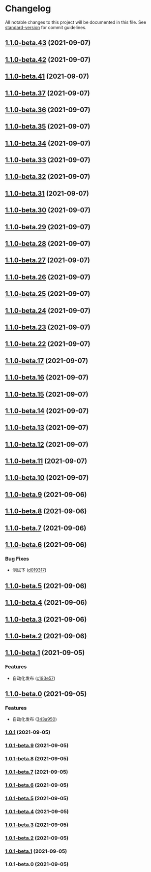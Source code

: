 # Changelog

All notable changes to this project will be documented in this file. See [standard-version](https://github.com/conventional-changelog/standard-version) for commit guidelines.

## [1.1.0-beta.43](https://github.com/crycime/sam_cli/compare/v1.1.0-beta.42...v1.1.0-beta.43) (2021-09-07)

## [1.1.0-beta.42](https://github.com/crycime/sam_cli/compare/v1.1.0-beta.41...v1.1.0-beta.42) (2021-09-07)

## [1.1.0-beta.41](https://github.com/crycime/sam_cli/compare/v1.1.0-beta.37...v1.1.0-beta.41) (2021-09-07)

## [1.1.0-beta.37](https://github.com/crycime/sam_cli/compare/v1.1.0-beta.36...v1.1.0-beta.37) (2021-09-07)

## [1.1.0-beta.36](https://github.com/crycime/sam_cli/compare/v1.1.0-beta.35...v1.1.0-beta.36) (2021-09-07)

## [1.1.0-beta.35](https://github.com/crycime/sam_cli/compare/v1.1.0-beta.34...v1.1.0-beta.35) (2021-09-07)

## [1.1.0-beta.34](https://github.com/crycime/sam_cli/compare/v1.1.0-beta.33...v1.1.0-beta.34) (2021-09-07)

## [1.1.0-beta.33](https://github.com/crycime/sam_cli/compare/v1.1.0-beta.32...v1.1.0-beta.33) (2021-09-07)

## [1.1.0-beta.32](https://github.com/crycime/sam_cli/compare/v1.1.0-beta.31...v1.1.0-beta.32) (2021-09-07)

## [1.1.0-beta.31](https://github.com/crycime/sam_cli/compare/v1.1.0-beta.30...v1.1.0-beta.31) (2021-09-07)

## [1.1.0-beta.30](https://github.com/crycime/sam_cli/compare/v1.1.0-beta.29...v1.1.0-beta.30) (2021-09-07)

## [1.1.0-beta.29](https://github.com/crycime/sam_cli/compare/v1.1.0-beta.28...v1.1.0-beta.29) (2021-09-07)

## [1.1.0-beta.28](https://github.com/crycime/sam_cli/compare/v1.1.0-beta.27...v1.1.0-beta.28) (2021-09-07)

## [1.1.0-beta.27](https://github.com/crycime/sam_cli/compare/v1.1.0-beta.26...v1.1.0-beta.27) (2021-09-07)

## [1.1.0-beta.26](https://github.com/crycime/sam_cli/compare/v1.1.0-beta.25...v1.1.0-beta.26) (2021-09-07)

## [1.1.0-beta.25](https://github.com/crycime/sam_cli/compare/v1.1.0-beta.10...v1.1.0-beta.25) (2021-09-07)

## [1.1.0-beta.24](https://github.com/crycime/sam_cli/compare/v1.1.0-beta.10...v1.1.0-beta.24) (2021-09-07)

## [1.1.0-beta.23](https://github.com/crycime/sam_cli/compare/v1.1.0-beta.10...v1.1.0-beta.23) (2021-09-07)

## [1.1.0-beta.22](https://github.com/crycime/sam_cli/compare/v1.1.0-beta.10...v1.1.0-beta.22) (2021-09-07)

## [1.1.0-beta.17](https://github.com/crycime/sam_cli/compare/v1.1.0-beta.10...v1.1.0-beta.17) (2021-09-07)

## [1.1.0-beta.16](https://github.com/crycime/sam_cli/compare/v1.1.0-beta.10...v1.1.0-beta.16) (2021-09-07)

## [1.1.0-beta.15](https://github.com/crycime/sam_cli/compare/v1.1.0-beta.10...v1.1.0-beta.15) (2021-09-07)

## [1.1.0-beta.14](https://github.com/crycime/sam_cli/compare/v1.1.0-beta.10...v1.1.0-beta.14) (2021-09-07)

## [1.1.0-beta.13](https://github.com/crycime/sam_cli/compare/v1.1.0-beta.10...v1.1.0-beta.13) (2021-09-07)

## [1.1.0-beta.12](https://github.com/crycime/sam_cli/compare/v1.1.0-beta.10...v1.1.0-beta.12) (2021-09-07)

## [1.1.0-beta.11](https://github.com/crycime/sam_cli/compare/v1.1.0-beta.10...v1.1.0-beta.11) (2021-09-07)

## [1.1.0-beta.10](https://github.com/crycime/sam_cli/compare/v1.1.0-beta.9...v1.1.0-beta.10) (2021-09-07)

## [1.1.0-beta.9](https://github.com/crycime/sam_cli/compare/v1.1.0-beta.8...v1.1.0-beta.9) (2021-09-06)

## [1.1.0-beta.8](https://github.com/crycime/sam_cli/compare/v1.1.0-beta.7...v1.1.0-beta.8) (2021-09-06)

## [1.1.0-beta.7](https://github.com/crycime/sam_cli/compare/v1.1.0-beta.6...v1.1.0-beta.7) (2021-09-06)

## [1.1.0-beta.6](https://github.com/crycime/sam_cli/compare/v1.1.0-beta.5...v1.1.0-beta.6) (2021-09-06)


### Bug Fixes

* 测试下 ([d019317](https://github.com/crycime/sam_cli/commit/d019317c52f8bb9ffb106256c3f7e12c180c9c23))

## [1.1.0-beta.5](https://github.com/crycime/sam_cli/compare/v1.1.0-beta.4...v1.1.0-beta.5) (2021-09-06)

## [1.1.0-beta.4](https://github.com/crycime/sam_cli/compare/v1.1.0-beta.3...v1.1.0-beta.4) (2021-09-06)

## [1.1.0-beta.3](https://github.com/crycime/sam_cli/compare/v1.1.0-beta.2...v1.1.0-beta.3) (2021-09-06)

## [1.1.0-beta.2](https://github.com/crycime/sam_cli/compare/v1.1.0-beta.1...v1.1.0-beta.2) (2021-09-06)

## [1.1.0-beta.1](https://github.com/crycime/sam_cli/compare/v1.1.0-beta.0...v1.1.0-beta.1) (2021-09-05)


### Features

* 自动化发布 ([c193e57](https://github.com/crycime/sam_cli/commit/c193e57f532024f7a1767f344f44aaea7a1c3274))

## [1.1.0-beta.0](https://github.com/crycime/sam_cli/compare/v1.0.1-beta.9...v1.1.0-beta.0) (2021-09-05)


### Features

* 自动化发布 ([343a950](https://github.com/crycime/sam_cli/commit/343a950a500a2c56b4d0ce51ff167bb97f1eccf3))

### [1.0.1](https://github.com/crycime/sam_cli/compare/v1.0.1-beta.9...v1.0.1) (2021-09-05)

### [1.0.1-beta.9](https://github.com/crycime/sam_cli/compare/v1.0.1-beta.8...v1.0.1-beta.9) (2021-09-05)

### [1.0.1-beta.8](https://github.com/crycime/sam_cli/compare/v1.0.1-beta.7...v1.0.1-beta.8) (2021-09-05)

### [1.0.1-beta.7](https://github.com/crycime/sam_cli/compare/v1.0.1-beta.6...v1.0.1-beta.7) (2021-09-05)

### [1.0.1-beta.6](https://github.com/crycime/sam_cli/compare/v1.0.1-beta.5...v1.0.1-beta.6) (2021-09-05)

### [1.0.1-beta.5](https://github.com/crycime/sam_cli/compare/v1.0.1-beta.4...v1.0.1-beta.5) (2021-09-05)

### [1.0.1-beta.4](https://github.com/crycime/sam_cli/compare/v1.0.1-beta.3...v1.0.1-beta.4) (2021-09-05)

### [1.0.1-beta.3](https://github.com/crycime/sam_cli/compare/v1.0.1-beta.2...v1.0.1-beta.3) (2021-09-05)

### [1.0.1-beta.2](https://github.com/crycime/sam_cli/compare/v1.0.1-beta.1...v1.0.1-beta.2) (2021-09-05)

### [1.0.1-beta.1](https://github.com/crycime/sam_cli/compare/v1.0.1-beta.0...v1.0.1-beta.1) (2021-09-05)

### 1.0.1-beta.0 (2021-09-05)
